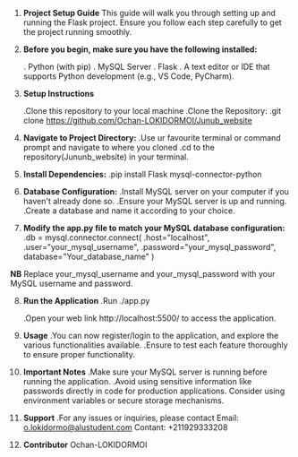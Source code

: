 1.  **Project Setup Guide**
    This guide will walk you through setting up and running the Flask project. Ensure you follow each step carefully to get the project running smoothly.

2.  **Before you begin, make sure you have the following installed:**

    . Python (with pip)
    . MySQL Server
    . Flask
    . A text editor or IDE that supports Python development (e.g., VS Code, PyCharm).

3.  **Setup Instructions**

    .Clone this repository to your local machine
    .Clone the Repository:
    .git clone https://github.com/Ochan-LOKIDORMOI/Junub_website

4.  **Navigate to Project Directory:**
    .Use ur favourite terminal or command prompt and navigate to where you cloned
    .cd to the repository(Jununb_website) in your terminal.

5.  **Install Dependencies:**
    .pip install Flask mysql-connector-python

6.  **Database Configuration:**
    .Install MySQL server on your computer if you haven't already done so.
    .Ensure your MySQL server is up and running.
    .Create a database and name it according to your choice.

7.  **Modify the app.py file to match your MySQL database configuration:**
    .db = mysql.connector.connect(
    .host="localhost",
    .user="your_mysql_username",
    .password="your_mysql_password",
    database="Your_database_name"
    )

**NB** Replace your_mysql_username and your_mysql_password with your MySQL username and password.

8.  **Run the Application**
    .Run ./app.py
    <!-- Access the Application: -->

    .Open your web link http://localhost:5500/ to access the application.

9.  **Usage**
    .You can now register/login to the application, and explore the various functionalities
    available.
    .Ensure to test each feature thoroughly to ensure proper functionality.

10. **Important Notes**
    .Make sure your MySQL server is running before running the application.
    .Avoid using sensitive information like passwords directly in code for production applications. Consider using environment variables or secure storage mechanisms.

11. **Support**
    .For any issues or inquiries, please contact 
    Email: o.lokidormo@alustudent.com
    Contant: +211929333208

12. **Contributor**
    Ochan-LOKIDORMOI
